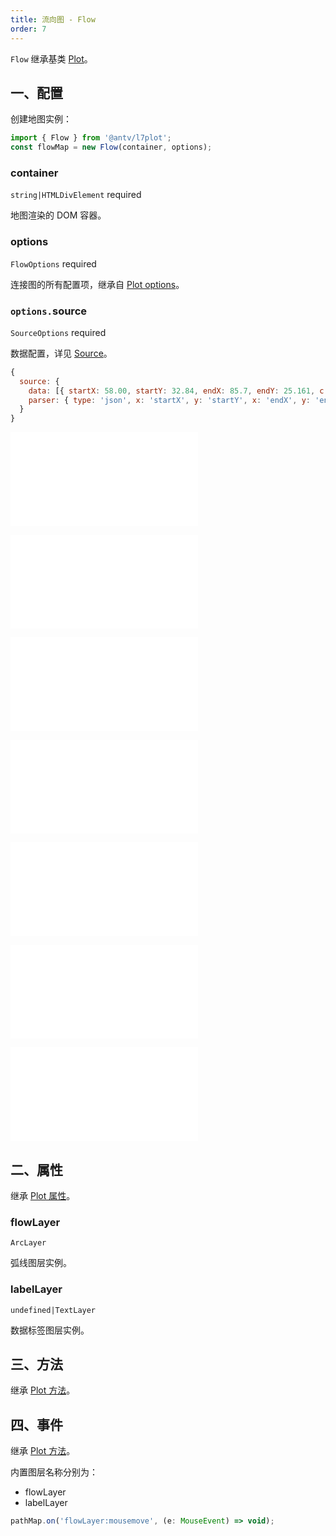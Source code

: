 ```yaml
---
title: 流向图 - Flow
order: 7
---
```


`Flow` 继承基类 [Plot](/zh/docs/api/plot-api)。

## 一、配置

创建地图实例：

```ts
import { Flow } from '@antv/l7plot';
const flowMap = new Flow(container, options);
```

### container

`string|HTMLDivElement` required

地图渲染的 DOM 容器。

### options

`FlowOptions` required

连接图的所有配置项，继承自 [Plot options](/zh/docs/api/plot-api#options)。

### `options.`source

`SourceOptions` required

数据配置，详见 [Source](/zh/docs/api/source)。

```js
{
  source: {
    data: [{ startX: 58.00, startY: 32.84, endX: 85.7, endY: 25.161, c: 'red', t: 20, n: 'chengdu' }],
    parser: { type: 'json', x: 'startX', y: 'startY', x: 'endX', y: 'endY', }
  }
}
```

<embed src="@/docs/common/layers/arc-layer/shape.zh.md"></embed>

<embed src="@/docs/common/attribute/color.zh.md"></embed>

<embed src="@/docs/common/layers/arc-layer/size.zh.md"></embed>

<embed src="@/docs/common/layers/arc-layer/style.zh.md"></embed>

<embed src="@/docs/common/attribute/radiation.zh.md"></embed>

<embed src="@/docs/common/layers/lines-layer/animate.zh.md"></embed>

<embed src="@/docs/common/attribute/components.zh.md"></embed>

## 二、属性

继承 [Plot 属性](/zh/docs/api/plot-api#二、属性)。

### flowLayer

`ArcLayer`

弧线图层实例。

### labelLayer

`undefined|TextLayer`

数据标签图层实例。

## 三、方法

继承 [Plot 方法](/zh/docs/api/plot-api#三、方法)。

## 四、事件

继承 [Plot 方法](/zh/docs/api/plot-api#四、事件)。

内置图层名称分别为：

- flowLayer
- labelLayer

```js
pathMap.on('flowLayer:mousemove', (e: MouseEvent) => void);
```
